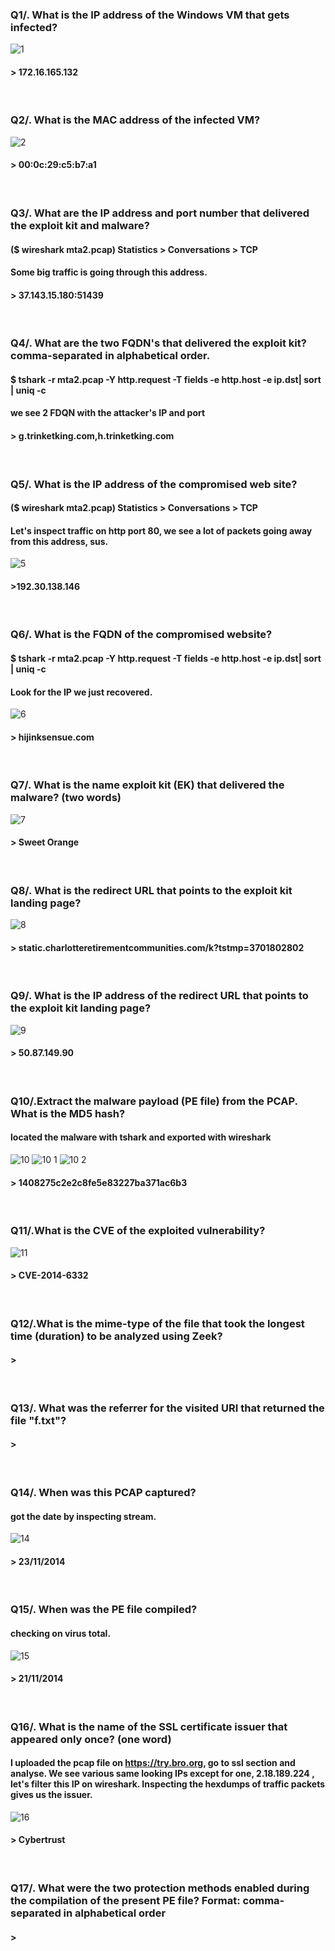 ### Q1/. What is the IP address of the Windows VM that gets infected?
![1](https://github.com/itsoktocryy/CyberDefenders/assets/73375576/bf182081-ab49-49ea-9f8f-c824088fba09)
#### > 172.16.165.132
<br />

### Q2/. What is the MAC address of the infected VM?
![2](https://github.com/itsoktocryy/CyberDefenders/assets/73375576/5a0df814-40a6-4337-950f-ef013433cd28)
#### > 00:0c:29:c5:b7:a1
<br />

### Q3/. What are the IP address and port number that delivered the exploit kit and malware?
#### ($ wireshark mta2.pcap) Statistics > Conversations > TCP
#### Some big traffic is going through this address.
#### > 37.143.15.180:51439
<br />

### Q4/. What are the two FQDN's that delivered the exploit kit? comma-separated in alphabetical order.
#### $ tshark -r mta2.pcap -Y http.request -T fields -e http.host -e ip.dst| sort | uniq -c 
#### we see 2 FDQN with the attacker's IP and port
#### > g.trinketking.com,h.trinketking.com
<br />

### Q5/. What is the IP address of the compromised web site? 
#### ($ wireshark mta2.pcap) Statistics > Conversations > TCP
#### Let's inspect traffic on http port 80, we see a lot of packets going away from this address, sus.
![5](https://github.com/itsoktocryy/CyberDefenders/assets/73375576/580540fc-bcc3-4976-940b-be8a3a32e801)
#### >192.30.138.146
<br />

### Q6/. What is the FQDN of the compromised website?
#### $ tshark -r mta2.pcap -Y http.request -T fields -e http.host -e ip.dst| sort | uniq -c
#### Look for the IP we just recovered.
![6](https://github.com/itsoktocryy/CyberDefenders/assets/73375576/537be93c-9d8d-437e-a25b-df51a230bf7c)
#### > hijinksensue.com
<br />

### Q7/. What is the name exploit kit (EK) that delivered the malware? (two words) 
![7](https://github.com/itsoktocryy/CyberDefenders/assets/73375576/fbf6184d-9b6c-410f-8922-5b718c63e186)
#### > Sweet Orange
<br />

### Q8/. What is the redirect URL that points to the exploit kit landing page? 
![8](https://github.com/itsoktocryy/CyberDefenders/assets/73375576/a07dba25-f4c3-4076-9a60-a7f8837d4391)
#### > static.charlotteretirementcommunities.com/k?tstmp=3701802802
<br />

### Q9/. What is the IP address of the redirect URL that points to the exploit kit landing page?
![9](https://github.com/itsoktocryy/CyberDefenders/assets/73375576/054fbee5-8c66-4a21-b965-2e25fc830bb9)
#### > 50.87.149.90
<br />

### Q10/.Extract the malware payload (PE file) from the PCAP. What is the MD5 hash?
#### located the malware with tshark and exported with wireshark
![10](https://github.com/itsoktocryy/CyberDefenders/assets/73375576/010a7849-e300-4515-bc31-5c4d0c7cae42)
![10 1](https://github.com/itsoktocryy/CyberDefenders/assets/73375576/dab1190d-c6ee-4098-b23e-c1c920d0b8af)
![10 2](https://github.com/itsoktocryy/CyberDefenders/assets/73375576/c7e009c7-6024-45b6-bcb9-370539f320b3)
#### > 1408275c2e2c8fe5e83227ba371ac6b3 
<br />

### Q11/.What is the CVE of the exploited vulnerability?
![11](https://github.com/itsoktocryy/CyberDefenders/assets/73375576/9e9a1463-2d73-4071-a4ec-47e41887aac9)
#### > CVE-2014-6332
<br />

### Q12/.What is the mime-type of the file that took the longest time (duration) to be analyzed using Zeek?
#### > 
<br />

### Q13/. What was the referrer for the visited URI that returned the file "f.txt"?
#### > 
<br />

### Q14/. When was this PCAP captured?
#### got the date by inspecting stream.
![14](https://github.com/itsoktocryy/CyberDefenders/assets/73375576/375e63fa-69c4-4f98-8d02-9e6c5dd103b9)
#### > 23/11/2014
<br />

### Q15/. When was the PE file compiled?
#### checking on virus total.
![15](https://github.com/itsoktocryy/CyberDefenders/assets/73375576/389c663a-e258-4629-8a46-a35c379caada)
#### > 21/11/2014
<br />

### Q16/. What is the name of the SSL certificate issuer that appeared only once? (one word)
#### I uploaded the pcap file on https://try.bro.org, go to ssl section and analyse. We see various same looking IPs except for one, 2.18.189.224 , let's filter this IP on wireshark. Inspecting the hexdumps of traffic packets gives us the issuer.
![16](https://github.com/itsoktocryy/CyberDefenders/assets/73375576/9b363d88-ce08-4796-8bd0-538dfcc324ca)
#### > Cybertrust
<br />

### Q17/. What were the two protection methods enabled during the compilation of the present PE file? Format: comma-separated in alphabetical order
#### > 
<br />
